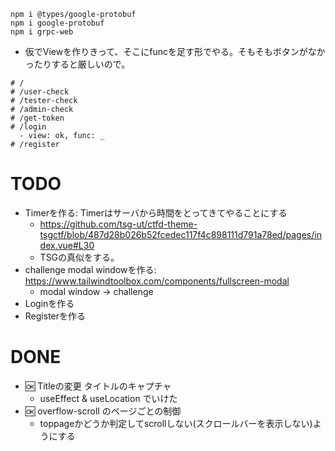```
npm i @types/google-protobuf
npm i google-protobuf
npm i grpc-web
```
- 仮でViewを作りきって、そこにfuncを足す形でやる。そもそもボタンがなかったりすると厳しいので。
```
# /
# /user-check
# /tester-check
# /admin-check
# /get-token
# /login
  - view: ok, func: _
# /register
```
# TODO

- Timerを作る: Timerはサーバから時間をとってきてやることにする
  - https://github.com/tsg-ut/ctfd-theme-tsgctf/blob/487d28b026b52fcedec117f4c898111d791a78ed/pages/index.vue#L30
  - TSGの真似をする。
- challenge modal windowを作る: https://www.tailwindtoolbox.com/components/fullscreen-modal 
  - modal window -> challenge 
- Loginを作る
- Registerを作る

# DONE
- :ok: Titleの変更 タイトルのキャプチャ
  - useEffect & useLocation でいけた
- :ok: overflow-scroll のページごとの制御
  - toppageかどうか判定してscrollしない(スクロールバーを表示しない)ようにする
